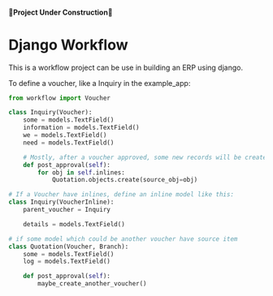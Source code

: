 #### 🚧Project Under Construction🚧

# Django Workflow

This is a workflow project can be use in building an ERP using django.

To define a voucher, like a Inquiry in the example_app:
```python
from workflow import Voucher

class Inquiry(Voucher):
    some = models.TextField()
    information = models.TextField()
    we = models.TextField()
    need = models.TextField()

    # Mostly, after a voucher approved, some new records will be created and connected by the inlines.
    def post_approval(self):
        for obj in self.inlines:
            Quotation.objects.create(source_obj=obj)

# If a Voucher have inlines, define an inline model like this:
class Inquiry(VoucherInline):
    parent_voucher = Inquiry

    details = models.TextField()

# if some model which could be another voucher have source item
class Quotation(Voucher, Branch):
    some = models.TextField()
    log = models.TextField()

    def post_approval(self):
        maybe_create_another_voucher()
```
